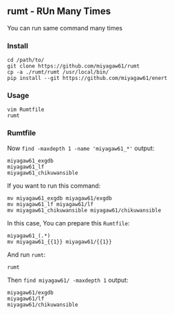 ## rumt - RUn Many Times

You can run same command many times

### Install

```
cd /path/to/
git clone https://github.com/miyagaw61/rumt
cp -a ./rumt/rumt /usr/local/bin/
pip install --git https://github.com/miyagaw61/enert
```

### Usage

```
vim Rumtfile
rumt
```

### Rumtfile

Now `find -maxdepth 1 -name 'miyagaw61_*'` output:

```
miyagaw61_exgdb
miyagaw61_lf
miyagaw61_chikuwansible
```

If you want to run this command:

```
mv miyagaw61_exgdb miyagaw61/exgdb
mv miyagaw61_lf miyagaw61/lf
mv miyagaw61_chikuwansible miyagaw61/chikuwansible
```

In this case, You can prepare this `Rumtfile`:

```
miyagaw61_(.*)
mv miyagaw61_{{1}} miyagaw61/{{1}}
```

And run `rumt`:

```
rumt
```

Then `find miyagaw61/ -maxdepth 1` output:

```
miyagaw61/exgdb
miyagaw61/lf
miyagaw61/chikuwansible
```
